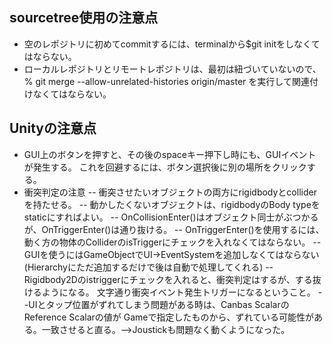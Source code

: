 ﻿## sourcetree使用の注意点
- 空のレポジトリに初めてcommitするには、terminalから$git initをしなくてはならない。
- ローカルレポジトリとリモートレポジトリは、最初は紐づいていないので、
% git merge --allow-unrelated-histories origin/master
を実行して関連付けなくてはならない。

## Unityの注意点
- GUI上のボタンを押すと、その後のspaceキー押下し時にも、GUIイベントが発生する。
これを回避するには、ボタン選択後に別の場所をクリックする。
- 衝突判定の注意
-- 衝突させたいオブジェクトの両方にrigidbodyとcolliderを持たせる。
-- 動かしたくないオブジェクトは、rigidbodyのBody typeをstaticにすればよい。
-- OnCollisionEnter()はオブジェクト同士がぶつかるが、OnTriggerEnter()は通り抜ける。
-- OnTriggerEnter()を使用するには、動く方の物体のColliderのisTriggerにチェックを入れなくてはならない。
-- GUIを使うにはGameObjectでUI->EventSystemを追加しなくてはならない
(Hierarchyにただ追加するだけで後は自動で処理してくれる)
--Rigidbody2Dのistriggerにチェックを入れると、衝突判定はするが、する抜けるようになる。
文字通り衝突イベント発生トリガーになるということ。
--UIとタップ位置がずれてしまう問題がある時は、Canbas ScalarのReference Scalarの値が
Gameで指定したものから、ずれている可能性がある。一致させると直る。-->Joustickも問題なく動くようになった。
